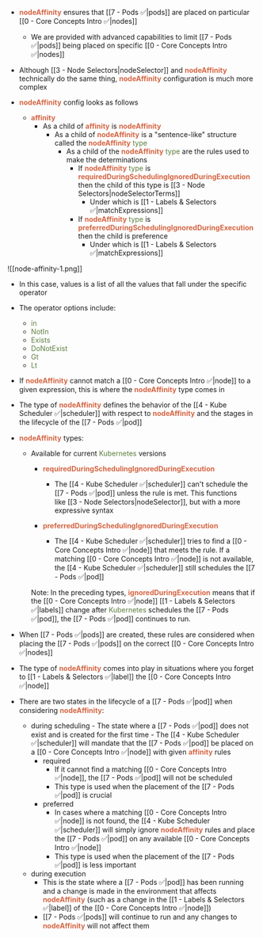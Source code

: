 - <b><span style="color:#d46644">nodeAffinity</span></b> ensures that [[7 - Pods ✅|pods]] are placed on particular [[0 - Core Concepts Intro ✅|nodes]]
	- We are provided with advanced capabilities to limit [[7 - Pods ✅|pods]] being placed on specific [[0 - Core Concepts Intro ✅|nodes]]

- Although [[3 - Node Selectors|nodeSelector]] and <b><span style="color:#d46644">nodeAffinity</span></b> technically do the same thing, <b><span style="color:#d46644">nodeAffinity</span></b> configuration is much more complex

- <b><span style="color:#d46644">nodeAffinity</span></b> config looks as follows
	- <b><span style="color:#d46644">affinity</span></b>
		- As a child of <b><span style="color:#d46644">affinity</span></b> is <b><span style="color:#d46644">nodeAffinity</span></b>
			- As a child of <b><span style="color:#d46644">nodeAffinity</span></b> is a "sentence-like" structure called the <b><span style="color:#d46644">nodeAffinity</span></b> <span style="color:#5c7e3e">type</span>
				- As a child of the <b><span style="color:#d46644">nodeAffinity</span></b> <span style="color:#5c7e3e">type</span> are the rules used to make the determinations
					- If <b><span style="color:#d46644">nodeAffinity</span></b> <span style="color:#5c7e3e">type</span> is <b><span style="color:#d46644">requiredDuringSchedulingIgnoredDuringExecution</span></b> then the child of this type is [[3 - Node Selectors|nodeSelectorTerms]]
						- Under which is [[1 - Labels & Selectors ✅|matchExpressions]]
					- If <b><span style="color:#d46644">nodeAffinity</span></b> <span style="color:#5c7e3e">type</span> is <b><span style="color:#d46644">preferredDuringSchedulingIgnoredDuringExecution</span></b> then the child is preference
						- Under which is [[1 - Labels & Selectors ✅|matchExpressions]]

![[node-affinity-1.png]]

- In this case, values is a list of all the values that fall under the specific operator

- The operator options include:
	- <span style="color:#5c7e3e">in</span>
	- <span style="color:#5c7e3e">NotIn</span>
	- <span style="color:#5c7e3e">Exists</span>
	- <span style="color:#5c7e3e">DoNotExist</span>
	- <span style="color:#5c7e3e">Gt</span>
	- <span style="color:#5c7e3e">Lt</span>

- If <b><span style="color:#d46644">nodeAffinity</span></b> cannot match a [[0 - Core Concepts Intro ✅|node]] to a given expression, this is where the <b><span style="color:#d46644">nodeAffinity</span></b> type comes in

- The type of <b><span style="color:#d46644">nodeAffinity</span></b> defines the behavior of the [[4 - Kube Scheduler ✅|scheduler]]  with respect to <b><span style="color:#d46644">nodeAffinity</span></b> and the stages in the lifecycle of the [[7 - Pods ✅|pod]]

- <b><span style="color:#d46644">nodeAffinity</span></b> types:
	- Available for current <span style="color:#5c7e3e">Kubernetes</span> versions
		- <b><span style="color:#d46644">requiredDuringSchedulingIgnoredDuringExecution</span></b>
			- The [[4 - Kube Scheduler ✅|scheduler]] can't schedule the [[7 - Pods ✅|pod]] unless the rule is met. This functions like [[3 - Node Selectors|nodeSelector]], but with a more expressive syntax

		- <b><span style="color:#d46644">preferredDuringSchedulingIgnoredDuringExecution</span></b>
			- The [[4 - Kube Scheduler ✅|scheduler]]  tries to find a [[0 - Core Concepts Intro ✅|node]] that meets the rule. If a matching [[0 - Core Concepts Intro ✅|node]] is not available, the [[4 - Kube Scheduler ✅|scheduler]]  still schedules the [[7 - Pods ✅|pod]]

		Note: In the preceding types, <b><span style="color:#d46644">ignoredDuringExecution</span></b> means that if the [[0 - Core Concepts Intro ✅|node]] [[1 - Labels & Selectors ✅|labels]] change after <span style="color:#5c7e3e">Kubernetes</span> schedules the [[7 - Pods ✅|pod]], the [[7 - Pods ✅|pod]] continues to run.

- When [[7 - Pods ✅|pods]] are created, these rules are considered when placing the [[7 - Pods ✅|pods]] on the correct [[0 - Core Concepts Intro ✅|nodes]]

- The type of <b><span style="color:#d46644">nodeAffinity</span></b> comes into play in situations where you forget to [[1 - Labels & Selectors ✅|label]] the [[0 - Core Concepts Intro ✅|node]]

- There are two states in the lifecycle of a [[7 - Pods ✅|pod]] when considering <b><span style="color:#d46644">nodeAffinity</span></b>:
	- during scheduling
					- The state where a [[7 - Pods ✅|pod]] does not exist and is created for the first time
					- The [[4 - Kube Scheduler ✅|scheduler]]  will mandate that the [[7 - Pods ✅|pod]] be placed on a [[0 - Core Concepts Intro ✅|node]] with given <b><span style="color:#d46644">affinity</span></b> rules
		- required
			- If it cannot find a matching [[0 - Core Concepts Intro ✅|node]], the [[7 - Pods ✅|pod]] will not be scheduled
			- This type is used when the placement of the [[7 - Pods ✅|pod]] is crucial
		- preferred
			- In cases where a matching [[0 - Core Concepts Intro ✅|node]] is not found, the [[4 - Kube Scheduler ✅|scheduler]]  will simply ignore <b><span style="color:#d46644">nodeAffinity</span></b> rules and place the [[7 - Pods ✅|pod]] on any available [[0 - Core Concepts Intro ✅|node]]
			- This type is used when the placement of the [[7 - Pods ✅|pod]] is less important
	- during execution
		- This is the state where a [[7 - Pods ✅|pod]] has been running and a change is made in the environment that affects <b><span style="color:#d46644">nodeAffinity</span></b> (such as a change in the [[1 - Labels & Selectors ✅|label]] of the [[0 - Core Concepts Intro ✅|node]])
		- [[7 - Pods ✅|pods]] will continue to run and any changes to <b><span style="color:#d46644">nodeAffinity</span></b> will not affect them